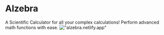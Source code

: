 # Alzebra
A Scientific Calculator for all your complex calculations! Perform advanced math functions with ease.
!["alzebra.netlify.app"](alzebra.netlify.app)
